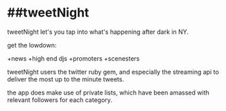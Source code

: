 ##tweetNight
==========

tweetNight let's you tap into what's happening after dark in NY.

get the lowdown:

+news
+high end djs
+promoters
+scenesters

tweetNight users the twitter ruby gem, and especially the streaming api to deliver the most up to the minute tweets.

the app does make use of private lists, which have been amassed with relevant followers for each category.

